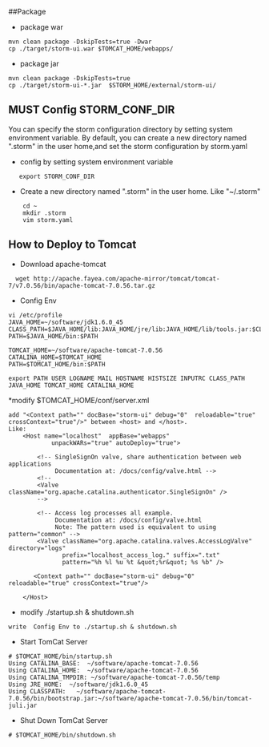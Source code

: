 ##Package
* package war

```
mvn clean package -DskipTests=true -Dwar
cp ./target/storm-ui.war $TOMCAT_HOME/webapps/
```

* package jar 

```
mvn clean package -DskipTests=true
cp ./target/storm-ui-*.jar  $STORM_HOME/external/storm-ui/
```
## MUST Config STORM_CONF_DIR

You can specify the storm configuration directory by setting system environment variable. By default,
you can create a new directory named ".storm" in the user home,and set the storm configuration by storm.yaml

* config by setting system environment variable

```    
   export STORM_CONF_DIR
```

* Create a new directory named ".storm" in the user home. Like "~/.storm"

```    
    cd ~
    mkdir .storm
    vim storm.yaml
```

## How to Deploy to Tomcat
* Download apache-tomcat

```
  wget http://apache.fayea.com/apache-mirror/tomcat/tomcat-7/v7.0.56/bin/apache-tomcat-7.0.56.tar.gz
```
* Config Env

```
vi /etc/profile
JAVA_HOME=~/software/jdk1.6.0_45
CLASS_PATH=$JAVA_HOME/lib:JAVA_HOME/jre/lib:JAVA_HOME/lib/tools.jar:$CLASS_PATH
PATH=$JAVA_HOME/bin:$PATH

TOMCAT_HOME=~/software/apache-tomcat-7.0.56
CATALINA_HOME=$TOMCAT_HOME
PATH=$TOMCAT_HOME/bin:$PATH

export PATH USER LOGNAME MAIL HOSTNAME HISTSIZE INPUTRC CLASS_PATH JAVA_HOME TOMCAT_HOME CATALINA_HOME
```
*modify $TOMCAT_HOME/conf/server.xml

```
add "<Context path="" docBase="storm-ui" debug="0"  reloadable="true" crossContext="true"/>" between <host> and </host>. 
Like:
    <Host name="localhost"  appBase="webapps"
            unpackWARs="true" autoDeploy="true">
          
        <!-- SingleSignOn valve, share authentication between web applications
             Documentation at: /docs/config/valve.html -->
        <!--
        <Valve className="org.apache.catalina.authenticator.SingleSignOn" />
        --> 

        <!-- Access log processes all example.
             Documentation at: /docs/config/valve.html 
             Note: The pattern used is equivalent to using pattern="common" -->
        <Valve className="org.apache.catalina.valves.AccessLogValve" directory="logs"
               prefix="localhost_access_log." suffix=".txt"
               pattern="%h %l %u %t &quot;%r&quot; %s %b" />
    
       <Context path="" docBase="storm-ui" debug="0"  reloadable="true" crossContext="true"/>
       
    </Host>
```

* modify ./startup.sh & shutdown.sh

```
write  Config Env to ./startup.sh & shutdown.sh
```
* Start TomCat Server

```
# $TOMCAT_HOME/bin/startup.sh
Using CATALINA_BASE:  ~/software/apache-tomcat-7.0.56
Using CATALINA_HOME:  ~/software/apache-tomcat-7.0.56
Using CATALINA_TMPDIR: ~/software/apache-tomcat-7.0.56/temp
Using JRE_HOME:  ~/software/jdk1.6.0_45
Using CLASSPATH:   ~/software/apache-tomcat-7.0.56/bin/bootstrap.jar:~/software/apache-tomcat-7.0.56/bin/tomcat-juli.jar
```
* Shut Down TomCat Server

```
# $TOMCAT_HOME/bin/shutdown.sh
```
